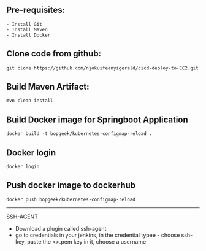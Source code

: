 Pre-requisites:
--------
    - Install Git
    - Install Maven
    - Install Docker
    
Clone code from github:
-------
    git clone https://github.com/njokuifeanyigerald/cicd-deploy-to-EC2.git
    
Build Maven Artifact:
-------
    mvn clean install
 
Build Docker image for Springboot Application
--------------
    docker build -t bopgeek/kubernetes-configmap-reload .
  
Docker login
-------------
    docker login
    
Push docker image to dockerhub
-----------
    docker push bopgeek/kubernetes-configmap-reload
    

----------------------
SSH-AGENT


- Download a plugin called ssh-agent
- go to credentials in your jenkins, in the credential typee - choose ssh-key, paste the <>.pem key in it, choose a username 

